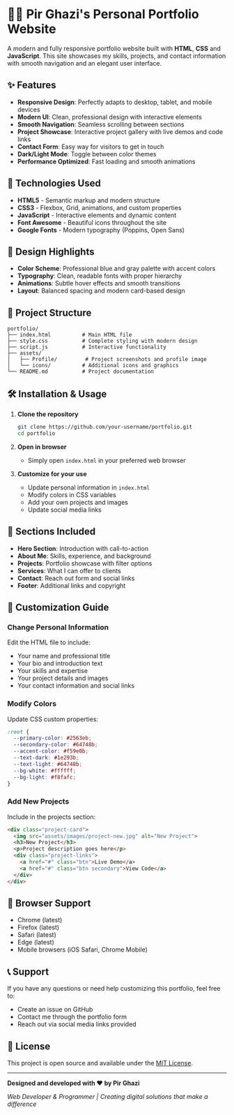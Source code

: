 # 👨‍💻 Pir Ghazi's Personal Portfolio Website

A modern and fully responsive portfolio website built with **HTML**, **CSS** and **JavaScript**. This site showcases my skills, projects, and contact information with smooth navigation and an elegant user interface.

## ✨ Features

- **Responsive Design**: Perfectly adapts to desktop, tablet, and mobile devices
- **Modern UI**: Clean, professional design with interactive elements
- **Smooth Navigation**: Seamless scrolling between sections
- **Project Showcase**: Interactive project gallery with live demos and code links
- **Contact Form**: Easy way for visitors to get in touch
- **Dark/Light Mode**: Toggle between color themes
- **Performance Optimized**: Fast loading and smooth animations

## 🚀 Technologies Used

- **HTML5** - Semantic markup and modern structure
- **CSS3** - Flexbox, Grid, animations, and custom properties
- **JavaScript** - Interactive elements and dynamic content
- **Font Awesome** - Beautiful icons throughout the site
- **Google Fonts** - Modern typography (Poppins, Open Sans)

## 🎨 Design Highlights

- **Color Scheme**: Professional blue and gray palette with accent colors
- **Typography**: Clean, readable fonts with proper hierarchy
- **Animations**: Subtle hover effects and smooth transitions
- **Layout**: Balanced spacing and modern card-based design

## 📁 Project Structure

```
portfolio/
├── index.html          # Main HTML file
├── style.css           # Complete styling with modern design
├── script.js           # Interactive functionality
├── assets/
│   ├── Profile/         # Project screenshots and profile image
│   └── icons/          # Additional icons and graphics
└── README.md           # Project documentation
```

## 🛠️ Installation & Usage

1. **Clone the repository**
   ```bash
   git clone https://github.com/your-username/portfolio.git
   cd portfolio
   ```

2. **Open in browser**
   - Simply open `index.html` in your preferred web browser
   
3. **Customize for your use**
   - Update personal information in `index.html`
   - Modify colors in CSS variables
   - Add your own projects and images
   - Update social media links

## 📱 Sections Included

- **Hero Section**: Introduction with call-to-action
- **About Me**: Skills, experience, and background
- **Projects**: Portfolio showcase with filter options
- **Services**: What I can offer to clients
- **Contact**: Reach out form and social links
- **Footer**: Additional links and copyright

## 🎯 Customization Guide

### Change Personal Information
Edit the HTML file to include:
- Your name and professional title
- Your bio and introduction text
- Your skills and expertise
- Your project details and images
- Your contact information and social links

### Modify Colors
Update CSS custom properties:
```css
:root {
  --primary-color: #2563eb;
  --secondary-color: #64748b;
  --accent-color: #f59e0b;
  --text-dark: #1e293b;
  --text-light: #64748b;
  --bg-white: #ffffff;
  --bg-light: #f8fafc;
}
```

### Add New Projects
Include in the projects section:
```html
<div class="project-card">
  <img src="assets/images/project-new.jpg" alt="New Project">
  <h3>New Project</h3>
  <p>Project description goes here</p>
  <div class="project-links">
    <a href="#" class="btn">Live Demo</a>
    <a href="#" class="btn secondary">View Code</a>
  </div>
</div>
```

## 🌟 Browser Support

- Chrome (latest)
- Firefox (latest)
- Safari (latest)
- Edge (latest)
- Mobile browsers (iOS Safari, Chrome Mobile)

## 📞 Support

If you have any questions or need help customizing this portfolio, feel free to:
- Create an issue on GitHub
- Contact me through the portfolio form
- Reach out via social media links provided

## 📜 License

This project is open source and available under the [MIT License](LICENSE).

---

**Designed and developed with ❤️ by Pir Ghazi**

*Web Developer & Programmer | Creating digital solutions that make a difference*